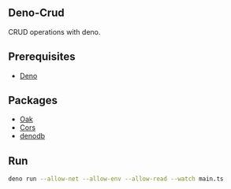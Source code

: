 ## Deno-Crud

CRUD operations with deno.

## Prerequisites

- [Deno](https://deno.land)

## Packages

- [Oak](https://github.com/oakserver/oak)
- [Cors](https://github.com/tajpouria/cors)
- [denodb](https://github.com/eveningkid/denodb)

## Run

```bash
deno run --allow-net --allow-env --allow-read --watch main.ts
```
